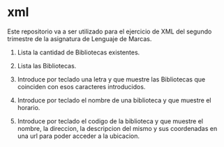 # xml
Este repositorio va a ser utilizado para el ejercicio de XML del segundo
trimestre de la asignatura de Lenguaje de Marcas.

1. Lista la cantidad de Bibliotecas existentes.

2. Lista las Bibliotecas.

3. Introduce por teclado una letra y que muestre las Bibliotecas que coinciden con esos caracteres introducidos.

4. Introduce por teclado el nombre de una biblioteca y que muestre el horario.

5. Introduce por teclado el codigo de la biblioteca y que muestre el nombre, la direccion, la descripcion del mismo y sus coordenadas en una url para poder acceder a la ubicacion.
